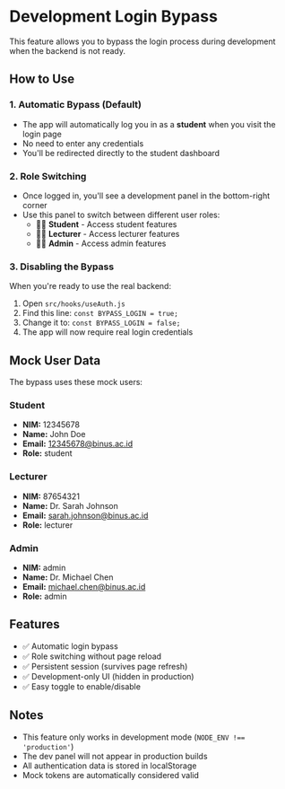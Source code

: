 # Development Login Bypass

This feature allows you to bypass the login process during development when the backend is not ready.

## How to Use

### 1. Automatic Bypass (Default)

- The app will automatically log you in as a **student** when you visit the login page
- No need to enter any credentials
- You'll be redirected directly to the student dashboard

### 2. Role Switching

- Once logged in, you'll see a development panel in the bottom-right corner
- Use this panel to switch between different user roles:
  - 👨‍🎓 **Student** - Access student features
  - 👨‍🏫 **Lecturer** - Access lecturer features
  - 👨‍💼 **Admin** - Access admin features

### 3. Disabling the Bypass

When you're ready to use the real backend:

1. Open `src/hooks/useAuth.js`
2. Find this line: `const BYPASS_LOGIN = true;`
3. Change it to: `const BYPASS_LOGIN = false;`
4. The app will now require real login credentials

## Mock User Data

The bypass uses these mock users:

### Student

- **NIM:** 12345678
- **Name:** John Doe
- **Email:** 12345678@binus.ac.id
- **Role:** student

### Lecturer

- **NIM:** 87654321
- **Name:** Dr. Sarah Johnson
- **Email:** sarah.johnson@binus.ac.id
- **Role:** lecturer

### Admin

- **NIM:** admin
- **Name:** Dr. Michael Chen
- **Email:** michael.chen@binus.ac.id
- **Role:** admin

## Features

- ✅ Automatic login bypass
- ✅ Role switching without page reload
- ✅ Persistent session (survives page refresh)
- ✅ Development-only UI (hidden in production)
- ✅ Easy toggle to enable/disable

## Notes

- This feature only works in development mode (`NODE_ENV !== 'production'`)
- The dev panel will not appear in production builds
- All authentication data is stored in localStorage
- Mock tokens are automatically considered valid
